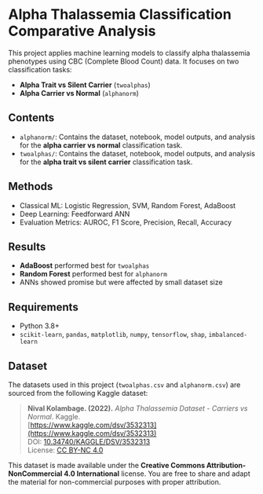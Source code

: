 # Alpha Thalassemia Classification Comparative Analysis

This project applies machine learning models to classify alpha thalassemia phenotypes using CBC (Complete Blood Count) data. It focuses on two classification tasks:
- **Alpha Trait vs Silent Carrier** (`twoalphas`)
- **Alpha Carrier vs Normal** (`alphanorm`)

## Contents
- `alphanorm/`: Contains the dataset, notebook, model outputs, and analysis for the **alpha carrier vs normal** classification task.
- `twoalphas/`: Contains the dataset, notebook, model outputs, and analysis for the **alpha trait vs silent carrier** classification task.

## Methods
- Classical ML: Logistic Regression, SVM, Random Forest, AdaBoost
- Deep Learning: Feedforward ANN
- Evaluation Metrics: AUROC, F1 Score, Precision, Recall, Accuracy

## Results
- **AdaBoost** performed best for `twoalphas`
- **Random Forest** performed best for `alphanorm`
- ANNs showed promise but were affected by small dataset size

## Requirements
- Python 3.8+
- `scikit-learn`, `pandas`, `matplotlib`, `numpy`, `tensorflow`, `shap`, `imbalanced-learn`

## Dataset
The datasets used in this project (`twoalphas.csv` and `alphanorm.csv`) are sourced from the following Kaggle dataset:

> **Nival Kolambage. (2022).** *Alpha Thalassemia Dataset - Carriers vs Normal*. Kaggle.  
> [https://www.kaggle.com/dsv/3532313](https://www.kaggle.com/dsv/3532313)  
> DOI: [10.34740/KAGGLE/DSV/3532313](https://doi.org/10.34740/KAGGLE/DSV/3532313)  
> License: [CC BY-NC 4.0](https://creativecommons.org/licenses/by-nc/4.0/)

This dataset is made available under the **Creative Commons Attribution-NonCommercial 4.0 International** license. You are free to share and adapt the material for non-commercial purposes with proper attribution.
